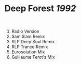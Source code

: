 # Deep Forest *1992*

 

1. Radio Version
2. Sam Slam Remix
3. RLP Deep Soul Remix
4. RLP Trance Remix
5. Eurosolution Mix
6. Guillaume Ferot's Mix
